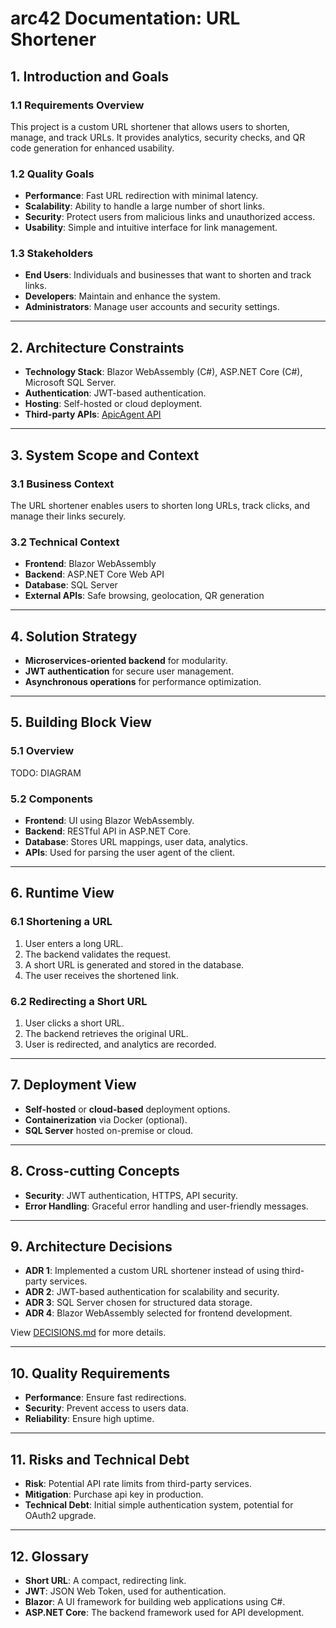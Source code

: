 # arc42 Documentation: URL Shortener

## 1. Introduction and Goals
### 1.1 Requirements Overview
This project is a custom URL shortener that allows users to shorten, manage, and track URLs. It provides analytics, security checks, and QR code generation for enhanced usability.

### 1.2 Quality Goals
- **Performance**: Fast URL redirection with minimal latency.
- **Scalability**: Ability to handle a large number of short links.
- **Security**: Protect users from malicious links and unauthorized access.
- **Usability**: Simple and intuitive interface for link management.

### 1.3 Stakeholders
- **End Users**: Individuals and businesses that want to shorten and track links.
- **Developers**: Maintain and enhance the system.
- **Administrators**: Manage user accounts and security settings.

---

## 2. Architecture Constraints
- **Technology Stack**: Blazor WebAssembly (C#), ASP.NET Core (C#), Microsoft SQL Server.
- **Authentication**: JWT-based authentication.
- **Hosting**: Self-hosted or cloud deployment.
- **Third-party APIs**: [ApicAgent API](https://www.apicagent.com/)

---

## 3. System Scope and Context
### 3.1 Business Context
The URL shortener enables users to shorten long URLs, track clicks, and manage their links securely.

### 3.2 Technical Context
- **Frontend**: Blazor WebAssembly
- **Backend**: ASP.NET Core Web API
- **Database**: SQL Server
- **External APIs**: Safe browsing, geolocation, QR generation

---

## 4. Solution Strategy
- **Microservices-oriented backend** for modularity.
- **JWT authentication** for secure user management.
- **Asynchronous operations** for performance optimization.

---

## 5. Building Block View
### 5.1 Overview

TODO: DIAGRAM

### 5.2 Components
- **Frontend**: UI using Blazor WebAssembly.
- **Backend**: RESTful API in ASP.NET Core.
- **Database**: Stores URL mappings, user data, analytics.
- **APIs**: Used for parsing the user agent of the client.

---

## 6. Runtime View
### 6.1 Shortening a URL
1. User enters a long URL.
2. The backend validates the request.
3. A short URL is generated and stored in the database.
4. The user receives the shortened link.

### 6.2 Redirecting a Short URL
1. User clicks a short URL.
2. The backend retrieves the original URL.
3. User is redirected, and analytics are recorded.

---

## 7. Deployment View
- **Self-hosted** or **cloud-based** deployment options.
- **Containerization** via Docker (optional).
- **SQL Server** hosted on-premise or cloud.

---

## 8. Cross-cutting Concepts
- **Security**: JWT authentication, HTTPS, API security.
- **Error Handling**: Graceful error handling and user-friendly messages.

---

## 9. Architecture Decisions
- **ADR 1**: Implemented a custom URL shortener instead of using third-party services.
- **ADR 2**: JWT-based authentication for scalability and security.
- **ADR 3**: SQL Server chosen for structured data storage.
- **ADR 4**: Blazor WebAssembly selected for frontend development.

View [DECISIONS.md](DECISIONS.md) for more details.

---

## 10. Quality Requirements
- **Performance**: Ensure fast redirections.
- **Security**: Prevent access to users data.
- **Reliability**: Ensure high uptime.

---

## 11. Risks and Technical Debt
- **Risk**: Potential API rate limits from third-party services.
- **Mitigation**: Purchase api key in production.
- **Technical Debt**: Initial simple authentication system, potential for OAuth2 upgrade.

---

## 12. Glossary
- **Short URL**: A compact, redirecting link.
- **JWT**: JSON Web Token, used for authentication.
- **Blazor**: A UI framework for building web applications using C#.
- **ASP.NET Core**: The backend framework used for API development.